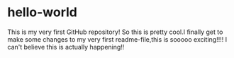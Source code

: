 # hello-world
This is my very first GitHub repository!
So this is pretty cool.I finally get to make some changes to my very first readme-file,this is sooooo exciting!!!! 
I can't believe this is actually happening!!
